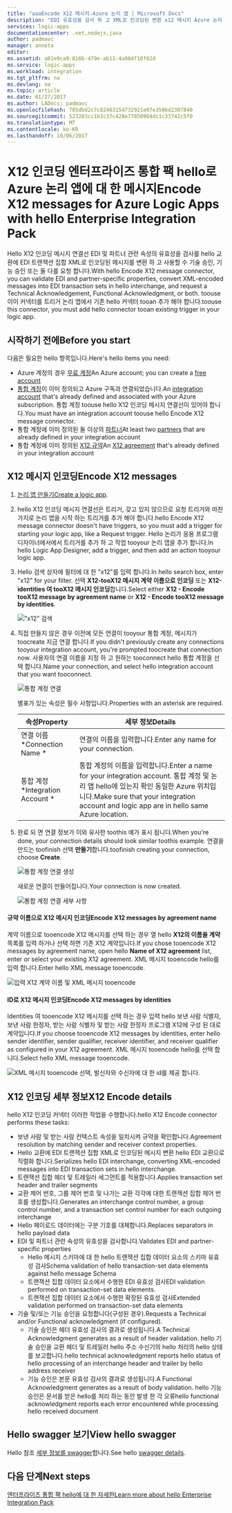 ```yaml
---
title: "aaaEncode X12 메시지-Azure 논리 앱 | Microsoft Docs"
description: "EDI 유효성을 검사 하 고 XML로 인코딩된 변환 x12 메시지 Azure 논리 앱에 대 한 인코더에 엔터프라이즈 통합 팩 hello 메시지"
services: logic-apps
documentationcenter: .net,nodejs,java
author: padmavc
manager: anneta
editor: 
ms.assetid: a01e9ca9-816b-479e-ab11-4a984f10f62d
ms.service: logic-apps
ms.workload: integration
ms.tgt_pltfrm: na
ms.devlang: na
ms.topic: article
ms.date: 01/27/2017
ms.author: LADocs; padmavc
ms.openlocfilehash: 785dbd2c7c82463154732921e07e3586d2307840
ms.sourcegitcommit: 523283cc1b3c37c428e77850964dc1c33742c5f0
ms.translationtype: MT
ms.contentlocale: ko-KR
ms.lasthandoff: 10/06/2017
---
```

# <a name="encode-x12-messages-for-azure-logic-apps-with-hello-enterprise-integration-pack"></a><span data-ttu-id="03ff4-103">X12 인코딩 엔터프라이즈 통합 팩 hello로 Azure 논리 앱에 대 한 메시지</span><span class="sxs-lookup"><span data-stu-id="03ff4-103">Encode X12 messages for Azure Logic Apps with hello Enterprise Integration Pack</span></span>

<span data-ttu-id="03ff4-104">Hello X12 인코딩 메시지 연결선 EDI 및 파트너 관련 속성의 유효성을 검사를 hello 교환에 EDI 트랜잭션 집합 XML로 인코딩된 메시지를 변환 하 고 사용할 수 기술 승인, 기능 승인 또는 둘 다를 요청 합니다.</span><span class="sxs-lookup"><span data-stu-id="03ff4-104">With hello Encode X12 message connector, you can validate EDI and partner-specific properties, convert XML-encoded messages into EDI transaction sets in hello interchange, and request a Technical Acknowledgement, Functional Acknowledgment, or both.</span></span>
<span data-ttu-id="03ff4-105">toouse이이 커넥터를 트리거 논리 앱에서 기존 hello 커넥터 tooan 추가 해야 합니다.</span><span class="sxs-lookup"><span data-stu-id="03ff4-105">toouse this connector, you must add hello connector tooan existing trigger in your logic app.</span></span>

## <a name="before-you-start"></a><span data-ttu-id="03ff4-106">시작하기 전에</span><span class="sxs-lookup"><span data-stu-id="03ff4-106">Before you start</span></span>

<span data-ttu-id="03ff4-107">다음은 필요한 hello 항목입니다.</span><span class="sxs-lookup"><span data-stu-id="03ff4-107">Here's hello items you need:</span></span>

* <span data-ttu-id="03ff4-108">Azure 계정의 경우 [무료 계정](https://azure.microsoft.com/free)</span><span class="sxs-lookup"><span data-stu-id="03ff4-108">An Azure account; you can create a [free account](https://azure.microsoft.com/free)</span></span>
* <span data-ttu-id="03ff4-109">[통합 계정](logic-apps-enterprise-integration-create-integration-account.md)이 이미 정의되고 Azure 구독과 연결되었습니다.</span><span class="sxs-lookup"><span data-stu-id="03ff4-109">An [integration account](logic-apps-enterprise-integration-create-integration-account.md) that's already defined and associated with your Azure subscription.</span></span> <span data-ttu-id="03ff4-110">통합 계정 toouse hello X12 인코딩 메시지 연결선이 있어야 합니다.</span><span class="sxs-lookup"><span data-stu-id="03ff4-110">You must have an integration account toouse hello Encode X12 message connector.</span></span>
* <span data-ttu-id="03ff4-111">통합 계정에 이미 정의된 둘 이상의 [파트너](logic-apps-enterprise-integration-partners.md)</span><span class="sxs-lookup"><span data-stu-id="03ff4-111">At least two [partners](logic-apps-enterprise-integration-partners.md) that are already defined in your integration account</span></span>
* <span data-ttu-id="03ff4-112">통합 계정에 이미 정의된 [X12 규약](logic-apps-enterprise-integration-x12.md)</span><span class="sxs-lookup"><span data-stu-id="03ff4-112">An [X12 agreement](logic-apps-enterprise-integration-x12.md) that's already defined in your integration account</span></span>

## <a name="encode-x12-messages"></a><span data-ttu-id="03ff4-113">X12 메시지 인코딩</span><span class="sxs-lookup"><span data-stu-id="03ff4-113">Encode X12 messages</span></span>

1. <span data-ttu-id="03ff4-114">[논리 앱 만들기](logic-apps-create-a-logic-app.md)</span><span class="sxs-lookup"><span data-stu-id="03ff4-114">[Create a logic app](logic-apps-create-a-logic-app.md).</span></span>

2. <span data-ttu-id="03ff4-115">hello X12 인코딩 메시지 연결선은 트리거, 갖고 있지 않으므로 요청 트리거와 마찬가지로 논리 앱을 시작 하는 트리거를 추가 해야 합니다.</span><span class="sxs-lookup"><span data-stu-id="03ff4-115">hello Encode X12 message connector doesn't have triggers, so you must add a trigger for starting your logic app, like a Request trigger.</span></span> <span data-ttu-id="03ff4-116">Hello 논리가 응용 프로그램 디자이너에서에서 트리거를 추가 하 고 작업 tooyour 논리 앱을 추가 합니다.</span><span class="sxs-lookup"><span data-stu-id="03ff4-116">In hello Logic App Designer, add a trigger, and then add an action tooyour logic app.</span></span>

3.  <span data-ttu-id="03ff4-117">Hello 검색 상자에 필터에 대 한 "x12"를 입력 합니다.</span><span class="sxs-lookup"><span data-stu-id="03ff4-117">In hello search box, enter "x12" for your filter.</span></span> <span data-ttu-id="03ff4-118">선택 **X12-tooX12 메시지 계약 이름으로 인코딩** 또는 **X12-identities 여 tooX12 메시지 인코딩**합니다.</span><span class="sxs-lookup"><span data-stu-id="03ff4-118">Select either **X12 - Encode tooX12 message by agreement name** or **X12 - Encode tooX12 message by identities**.</span></span>
   
    !["x12" 검색](./media/logic-apps-enterprise-integration-x12-encode/x12decodeimage1.png) 

3. <span data-ttu-id="03ff4-120">직접 만들지 않은 경우 이전에 모든 연결이 tooyour 통합 계정, 메시지가 toocreate 지금 연결 합니다.</span><span class="sxs-lookup"><span data-stu-id="03ff4-120">If you didn't previously create any connections tooyour integration account, you're prompted toocreate that connection now.</span></span> <span data-ttu-id="03ff4-121">사용자의 연결 이름을 지정 하 고 원하는 tooconnect hello 통합 계정을 선택 합니다.</span><span class="sxs-lookup"><span data-stu-id="03ff4-121">Name your connection, and select hello integration account that you want tooconnect.</span></span> 
   
    ![통합 계정 연결](./media/logic-apps-enterprise-integration-x12-encode/x12encodeimage1.png)

    <span data-ttu-id="03ff4-123">별표가 있는 속성은 필수 사항입니다.</span><span class="sxs-lookup"><span data-stu-id="03ff4-123">Properties with an asterisk are required.</span></span>

    | <span data-ttu-id="03ff4-124">속성</span><span class="sxs-lookup"><span data-stu-id="03ff4-124">Property</span></span> | <span data-ttu-id="03ff4-125">세부 정보</span><span class="sxs-lookup"><span data-stu-id="03ff4-125">Details</span></span> |
    | --- | --- |
    | <span data-ttu-id="03ff4-126">연결 이름 *</span><span class="sxs-lookup"><span data-stu-id="03ff4-126">Connection Name *</span></span> |<span data-ttu-id="03ff4-127">연결의 이름을 입력합니다.</span><span class="sxs-lookup"><span data-stu-id="03ff4-127">Enter any name for your connection.</span></span> |
    | <span data-ttu-id="03ff4-128">통합 계정 *</span><span class="sxs-lookup"><span data-stu-id="03ff4-128">Integration Account *</span></span> |<span data-ttu-id="03ff4-129">통합 계정의 이름을 입력합니다.</span><span class="sxs-lookup"><span data-stu-id="03ff4-129">Enter a name for your integration account.</span></span> <span data-ttu-id="03ff4-130">통합 계정 및 논리 앱 hello에 있는지 확인 동일한 Azure 위치입니다.</span><span class="sxs-lookup"><span data-stu-id="03ff4-130">Make sure that your integration account and logic app are in hello same Azure location.</span></span> |

5.  <span data-ttu-id="03ff4-131">완료 되 면 연결 정보가 이와 유사한 toothis 예가 표시 됩니다.</span><span class="sxs-lookup"><span data-stu-id="03ff4-131">When you're done, your connection details should look similar toothis example.</span></span> <span data-ttu-id="03ff4-132">연결을 만드는 toofinish 선택 **만들기**합니다.</span><span class="sxs-lookup"><span data-stu-id="03ff4-132">toofinish creating your connection, choose **Create**.</span></span>

    ![통합 계정 연결 생성](./media/logic-apps-enterprise-integration-x12-encode/x12encodeimage2.png)

    <span data-ttu-id="03ff4-134">새로운 연결이 만들어집니다.</span><span class="sxs-lookup"><span data-stu-id="03ff4-134">Your connection is now created.</span></span>

    ![통합 계정 연결 세부 사항](./media/logic-apps-enterprise-integration-x12-encode/x12encodeimage3.png) 

#### <a name="encode-x12-messages-by-agreement-name"></a><span data-ttu-id="03ff4-136">규약 이름으로 X12 메시지 인코딩</span><span class="sxs-lookup"><span data-stu-id="03ff4-136">Encode X12 messages by agreement name</span></span>

<span data-ttu-id="03ff4-137">계약 이름으로 tooencode X12 메시지를 선택 하는 경우 열 hello **X12의 이름을 계약** 목록를 입력 하거나 선택 하면 기존 X12 계약입니다.</span><span class="sxs-lookup"><span data-stu-id="03ff4-137">If you chose tooencode X12 messages by agreement name, open hello **Name of X12 agreement** list, enter or select your existing X12 agreement.</span></span> <span data-ttu-id="03ff4-138">XML 메시지 tooencode hello를 입력 합니다.</span><span class="sxs-lookup"><span data-stu-id="03ff4-138">Enter hello XML message tooencode.</span></span>

![입력 X12 계약 이름 및 XML 메시지 tooencode](./media/logic-apps-enterprise-integration-x12-encode/x12encodeimage4.png)

#### <a name="encode-x12-messages-by-identities"></a><span data-ttu-id="03ff4-140">ID로 X12 메시지 인코딩</span><span class="sxs-lookup"><span data-stu-id="03ff4-140">Encode X12 messages by identities</span></span>

<span data-ttu-id="03ff4-141">Identities 여 tooencode X12 메시지를 선택 하는 경우 입력 hello 보낸 사람 식별자, 보낸 사람 한정자, 받는 사람 식별자 및 받는 사람 한정자 프로그램 X12에 구성 된 대로 계약입니다.</span><span class="sxs-lookup"><span data-stu-id="03ff4-141">If you choose tooencode X12 messages by identities, enter hello sender identifier, sender qualifier, receiver identifier, and receiver qualifier as configured in your X12 agreement.</span></span> <span data-ttu-id="03ff4-142">XML 메시지 tooencode hello를 선택 합니다.</span><span class="sxs-lookup"><span data-stu-id="03ff4-142">Select hello XML message tooencode.</span></span>
   
![XML 메시지 tooencode 선택, 발신자와 수신자에 대 한 id를 제공 합니다.](./media/logic-apps-enterprise-integration-x12-encode/x12encodeimage5.png) 

## <a name="x12-encode-details"></a><span data-ttu-id="03ff4-144">X12 인코딩 세부 정보</span><span class="sxs-lookup"><span data-stu-id="03ff4-144">X12 Encode details</span></span>

<span data-ttu-id="03ff4-145">hello X12 인코딩 커넥터 이러한 작업을 수행합니다.</span><span class="sxs-lookup"><span data-stu-id="03ff4-145">hello X12 Encode connector performs these tasks:</span></span>

* <span data-ttu-id="03ff4-146">보낸 사람 및 받는 사람 컨텍스트 속성을 일치시켜 규약을 확인합니다.</span><span class="sxs-lookup"><span data-stu-id="03ff4-146">Agreement resolution by matching sender and receiver context properties.</span></span>
* <span data-ttu-id="03ff4-147">Hello 교환에 EDI 트랜잭션 집합 XML로 인코딩된 메시지 변환 hello EDI 교환으로 직렬화 합니다.</span><span class="sxs-lookup"><span data-stu-id="03ff4-147">Serializes hello EDI interchange, converting XML-encoded messages into EDI transaction sets in hello interchange.</span></span>
* <span data-ttu-id="03ff4-148">트랜잭션 집합 헤더 및 트레일러 세그먼트를 적용합니다.</span><span class="sxs-lookup"><span data-stu-id="03ff4-148">Applies transaction set header and trailer segments</span></span>
* <span data-ttu-id="03ff4-149">교환 제어 번호, 그룹 제어 번호 및 나가는 교환 각각에 대한 트랜잭션 집합 제어 번호를 생성합니다.</span><span class="sxs-lookup"><span data-stu-id="03ff4-149">Generates an interchange control number, a group control number, and a transaction set control number for each outgoing interchange</span></span>
* <span data-ttu-id="03ff4-150">Hello 페이로드 데이터에는 구분 기호를 대체합니다.</span><span class="sxs-lookup"><span data-stu-id="03ff4-150">Replaces separators in hello payload data</span></span>
* <span data-ttu-id="03ff4-151">EDI 및 파트너 관련 속성의 유효성을 검사합니다.</span><span class="sxs-lookup"><span data-stu-id="03ff4-151">Validates EDI and partner-specific properties</span></span>
  * <span data-ttu-id="03ff4-152">Hello 메시지 스키마에 대 한 hello 트랜잭션 집합 데이터 요소의 스키마 유효성 검사</span><span class="sxs-lookup"><span data-stu-id="03ff4-152">Schema validation of hello transaction-set data elements against hello message Schema</span></span>
  * <span data-ttu-id="03ff4-153">트랜잭션 집합 데이터 요소에서 수행한 EDI 유효성 검사</span><span class="sxs-lookup"><span data-stu-id="03ff4-153">EDI validation performed on transaction-set data elements.</span></span>
  * <span data-ttu-id="03ff4-154">트랜잭션 집합 데이터 요소에서 수행한 확장된 유효성 검사</span><span class="sxs-lookup"><span data-stu-id="03ff4-154">Extended validation performed on transaction-set data elements</span></span>
* <span data-ttu-id="03ff4-155">기술 및/또는 기능 승인을 요청합니다(구성된 경우).</span><span class="sxs-lookup"><span data-stu-id="03ff4-155">Requests a Technical and/or Functional acknowledgment (if configured).</span></span>
  * <span data-ttu-id="03ff4-156">기술 승인은 헤더 유효성 검사의 결과로 생성됩니다.</span><span class="sxs-lookup"><span data-stu-id="03ff4-156">A Technical Acknowledgment generates as a result of header validation.</span></span> <span data-ttu-id="03ff4-157">hello 기술 승인을 교환 헤더 및 트레일러 hello 주소 수신기의 hello 처리의 hello 상태를 보고합니다.</span><span class="sxs-lookup"><span data-stu-id="03ff4-157">hello technical acknowledgment reports hello status of hello processing of an interchange header and trailer by hello address receiver</span></span>
  * <span data-ttu-id="03ff4-158">기능 승인은 본문 유효성 검사의 결과로 생성됩니다.</span><span class="sxs-lookup"><span data-stu-id="03ff4-158">A Functional Acknowledgment generates as a result of body validation.</span></span> <span data-ttu-id="03ff4-159">hello 기능 승인은 문서를 받은 hello를 처리 하는 동안 발생 한 각 오류</span><span class="sxs-lookup"><span data-stu-id="03ff4-159">hello functional acknowledgment reports each error encountered while processing hello received document</span></span>

## <a name="view-hello-swagger"></a><span data-ttu-id="03ff4-160">Hello swagger 보기</span><span class="sxs-lookup"><span data-stu-id="03ff4-160">View hello swagger</span></span>
<span data-ttu-id="03ff4-161">Hello 참조 [세부 정보를 swagger](/connectors/x12/)합니다.</span><span class="sxs-lookup"><span data-stu-id="03ff4-161">See hello [swagger details](/connectors/x12/).</span></span> 

## <a name="next-steps"></a><span data-ttu-id="03ff4-162">다음 단계</span><span class="sxs-lookup"><span data-stu-id="03ff4-162">Next steps</span></span>
[<span data-ttu-id="03ff4-163">엔터프라이즈 통합 팩 hello에 대 한 자세한</span><span class="sxs-lookup"><span data-stu-id="03ff4-163">Learn more about hello Enterprise Integration Pack</span></span>](logic-apps-enterprise-integration-overview.md "엔터프라이즈 통합 팩에 대 한 자세한 정보") 

